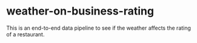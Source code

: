# weather-on-business-rating
This is an end-to-end data pipeline to see if the weather affects the rating of a restaurant.
